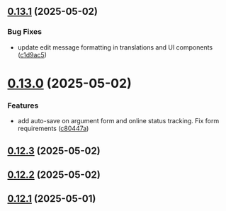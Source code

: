 ## [0.13.1](https://github.com/gdamalis/toulmin-lab/compare/v0.13.0...v0.13.1) (2025-05-02)


### Bug Fixes

* update edit message formatting in translations and UI components ([c1d9ac5](https://github.com/gdamalis/toulmin-lab/commit/c1d9ac5b848ee1a329087b1c98b846d5278a46ff))



# [0.13.0](https://github.com/gdamalis/toulmin-lab/compare/v0.12.3...v0.13.0) (2025-05-02)


### Features

* add auto-save on argument form and online status tracking. Fix form requirements ([c80447a](https://github.com/gdamalis/toulmin-lab/commit/c80447a0595fe38f946978bbe62dd7b14aca6543))



## [0.12.3](https://github.com/gdamalis/toulmin-lab/compare/v0.12.2...v0.12.3) (2025-05-02)



## [0.12.2](https://github.com/gdamalis/toulmin-lab/compare/v0.12.1...v0.12.2) (2025-05-02)



## [0.12.1](https://github.com/gdamalis/toulmin-lab/compare/v0.12.0...v0.12.1) (2025-05-01)



